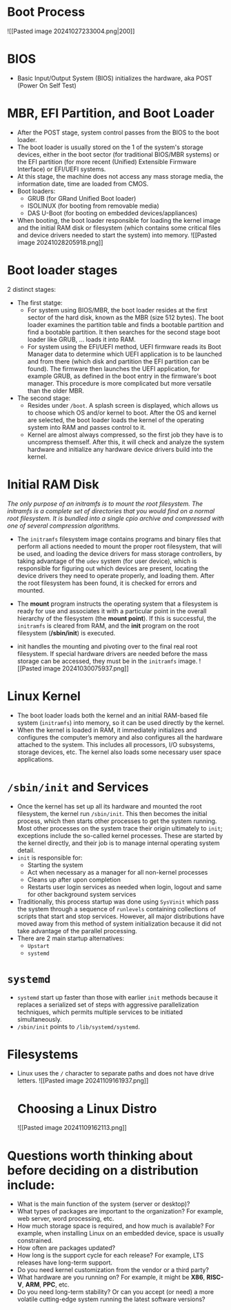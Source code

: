 # Boot Process
![[Pasted image 20241027233004.png|200]]
# BIOS
- Basic Input/Output System (BIOS) initializes the hardware, aka POST (Power On Self Test)
# MBR, EFI Partition, and Boot Loader
- After the POST stage, system control passes from the BIOS to the boot loader.
- The boot loader is usually stored on the 1 of the system's storage devices, either in the boot sector (for traditional BIOS/MBR systems) or the EFI partition (for more recent (Unified) Extensible Firmware Interface) or EFI/UEFI systems.
- At this stage, the machine does not access any mass storage media, the information date, time are loaded from CMOS.
- Boot loaders: 
	- GRUB (for GRand Unified Boot loader)
	- ISOLINUX (for booting from removable media)
	- DAS U-Boot (for booting on embedded devices/appliances)
- When booting, the boot loader responsible for loading the kernel image and the initial RAM disk or filesystem (which contains some critical files and device drivers needed to start the system) into memory.
![[Pasted image 20241028205918.png]]
# Boot loader stages
2 distinct stages:
- The first statge:
	- For system using BIOS/MBR, the boot loader resides at the first sector of the hard disk, known as the MBR (size 512 bytes). The boot loader examines the partition table and finds a bootable partition and find a bootable partition. It then searches for the second stage boot loader like GRUB, ... loads it into RAM.
	- For system using the EFI/UEFI method, UEFI firmware reads its Boot Manager data to determine which UEFI application is to be launched and from there (which disk and partition the EFI partition can be found). The firmware then launches the UEFI application, for example GRUB, as defined in the boot entry in the firmware's boot manager. This procedure is more complicated but more versatile than the older MBR.
- The second stage:  
	- Resides under `/boot`. A splash screen is displayed, which allows us to choose which OS and/or kernel to boot. After the OS and kernel are selected, the boot loader loads the kernel of the operating system into RAM and passes control to it.
	- Kernel are almost always compressed, so the first job they have is to uncompress themself. After this, it will check and analyze the system hardware and initialize any hardware device drivers build into the kernel.
# Initial RAM Disk
*The only purpose of an initramfs is to mount the root filesystem. The initramfs is a complete set of directories that you would find on a normal root filesystem. It is bundled into a single cpio archive and compressed with one of several compression algorithms.*
- The `initramfs` filesystem image contains programs and binary files that perform all actions needed to mount the proper root filesystem, that will be used, and loading the device drivers for mass storage controllers, by taking advantage of the `udev` system (for user device), which is responsible for figuring out which devices are present, locating the device drivers they need to operate properly, and loading them. After the root filesystem has been found, it is checked for errors and mounted.
- The **mount** program instructs the operating system that a filesystem is ready for use and associates it with a particular point in the overall hierarchy of the filesystem (the **mount point**). If this is successful, the `initramfs` is cleared from RAM, and the **init** program on the root filesystem (**/sbin/init**) is executed.

- init handles the mounting and pivoting over to the final real root filesystem. If special hardware drivers are needed before the mass storage can be accessed, they must be in the `initramfs` image.
![[Pasted image 20241030075937.png]]
# Linux Kernel
- The boot loader loads both the kernel and an initial RAM-based file system (`initramfs`) into memory, so it can be used directly by the kernel.
- When the kernel is loaded in RAM, it immediately initializes and configures the computer’s memory and also configures all the hardware attached to the system. This includes all processors, I/O subsystems, storage devices, etc. The kernel also loads some necessary user space applications.
# `/sbin/init` and Services
- Once the kernel has set up all its hardware and mounted the root filesystem, the kernel run `/sbin/init`. This then becomes the initial process, which then starts other processes to get the system running. Most other processes on the system trace their origin ultimately to `init`; exceptions include the so-called kernel processes. These are started by the kernel directly, and their job is to manage internal operating system detail.
- `init` is responsible for:
	- Starting the system
	- Act when necessary as a manager for all non-kernel processes
	- Cleans up after upon completion
	- Restarts user login services as needed when login, logout and same for other background system services
- Traditionally, this process startup was done using `SysVinit` which pass the system through a sequence of `runlevels` containing collections of scripts that start and stop services. However, all major distributions have moved away from this method of system initialization because it did not take advantage of the parallel processing.
- There are 2 main startup alternatives:
	- `Upstart`
	- `systemd`
# `systemd`
- `systemd` start up faster than those with earlier `init` methods because it replaces a serialized set of steps with aggressive parallelization techniques, which permits multiple services to be initiated simultaneously.
- `/sbin/init` points to `/lib/systemd/systemd`.
# Filesystems
- Linux uses the `/` character to separate paths and does not have drive letters.
  ![[Pasted image 20241109161937.png]]
  # Choosing a Linux Distro
  ![[Pasted image 20241109162113.png]]
# Questions worth thinking about before deciding on a distribution include:
  - What is the main function of the system (server or desktop)?
  - What types of packages are important to the organization? For example, web server, word processing, etc.
  - How much storage space is required, and how much is available? For example, when installing Linux on an embedded device, space is usually constrained.
  - How often are packages updated?
  - How long is the support cycle for each release? For example, LTS releases have long-term support.
  - Do you need kernel customization from the vendor or a third party?
  - What hardware are you running on? For example, it might be **X86**, **RISC-V**, **ARM**, **PPC**, etc.
  - Do you need long-term stability? Or can you accept (or need) a more volatile cutting-edge system running the latest software versions?